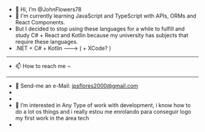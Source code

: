 - 👋 Hi, I’m @JohnFlowers78
- 🌱 I'm currently learning JavaScript and TypeScript with APIs, ORMs and React Components.
- But I decided to stop using these languages ​​for a while to fulfill and study C# + React and Kotlin because my university has subjects that require these languages.
- .NET +  C#  +  Kotlin   --->   ( + XCode? )
____________________

- 📫 How to reach me ¬
--------------------
- 📧 Send-me an e-Mail:  jpsflores2000@gmail.com
- 
-
- 👀 I’m interested in Any Type of work with development, i know how to do a lot os things and i really estou me enrolando para conseguir logo my first work in the área tech
- <!---
JohnFlowers78/JohnFlowers78 is a ✨ special ✨ repository because its `README.md` (this file) appears on your GitHub profile.
You can click the Preview link to take a look at your changes.
--->
